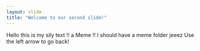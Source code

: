 ```yaml
---
layout: slide
title: "Welcome to our second slide!"
---
```

Hello this is my sily text !! a Meme !! I should have a meme folder jeeez
Use the left arrow to go back!
